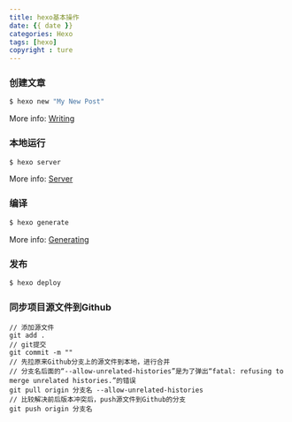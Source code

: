 ```yaml
---
title: hexo基本操作
date: {{ date }}
categories: Hexo
tags: [hexo]
copyright : ture
---
```


### 创建文章

``` bash
$ hexo new "My New Post"
```

More info: [Writing](https://hexo.io/docs/writing.html)

### 本地运行

``` bash
$ hexo server
```

More info: [Server](https://hexo.io/docs/server.html)

### 编译

``` bash
$ hexo generate
```

More info: [Generating](https://hexo.io/docs/generating.html)

### 发布

``` bash
$ hexo deploy
```
### 同步项目源文件到Github
```
// 添加源文件
git add .
// git提交
git commit -m ""
// 先拉原来Github分支上的源文件到本地，进行合并
// 分支名后面的“--allow-unrelated-histories”是为了弹出“fatal: refusing to merge unrelated histories.”的错误
git pull origin 分支名 --allow-unrelated-histories
// 比较解决前后版本冲突后，push源文件到Github的分支
git push origin 分支名

```
